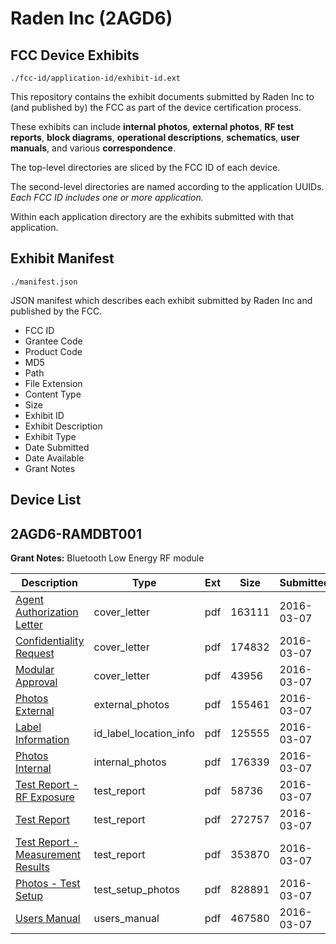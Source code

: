 # Raden Inc (2AGD6)
## FCC Device Exhibits

```
./fcc-id/application-id/exhibit-id.ext
```

This repository contains the exhibit documents submitted by Raden Inc to (and published by) the FCC as part of the device certification process.

These exhibits can include **internal photos**, **external photos**, **RF test reports**, **block diagrams**, **operational descriptions**, **schematics**, **user manuals**, and various **correspondence**.

The top-level directories are sliced by the FCC ID of each device.

The second-level directories are named according to the application UUIDs. *Each FCC ID includes one or more application.*

Within each application directory are the exhibits submitted with that application. 

## Exhibit Manifest

```
./manifest.json
```

JSON manifest which describes each exhibit submitted by Raden Inc and published by the FCC.

- FCC ID
- Grantee Code
- Product Code
- MD5
- Path
- File Extension
- Content Type
- Size
- Exhibit ID
- Exhibit Description
- Exhibit Type
- Date Submitted
- Date Available
- Grant Notes

## Device List
## 2AGD6-RAMDBT001
**Grant Notes:** Bluetooth Low Energy RF module

| Description | Type | Ext | Size | Submitted | Available |
| ----------- | ---- | --- | ---- | --------- | --------- |
| [Agent Authorization Letter](2AGD6-RAMDBT001/14ef9f7c7cda2fd4663356eeb10ab8e7/2921631.pdf) | cover_letter | pdf | 163111 | 2016-03-07 | 2016-03-07 |
| [Confidentiality Request](2AGD6-RAMDBT001/14ef9f7c7cda2fd4663356eeb10ab8e7/2921632.pdf) | cover_letter | pdf | 174832 | 2016-03-07 | 2016-03-07 |
| [Modular Approval](2AGD6-RAMDBT001/14ef9f7c7cda2fd4663356eeb10ab8e7/2921633.pdf) | cover_letter | pdf | 43956 | 2016-03-07 | 2016-03-07 |
| [Photos External](2AGD6-RAMDBT001/14ef9f7c7cda2fd4663356eeb10ab8e7/2921626.pdf) | external_photos | pdf | 155461 | 2016-03-07 | 2016-03-07 |
| [Label Information](2AGD6-RAMDBT001/14ef9f7c7cda2fd4663356eeb10ab8e7/2921625.pdf) | id_label_location_info | pdf | 125555 | 2016-03-07 | 2016-03-07 |
| [Photos Internal](2AGD6-RAMDBT001/14ef9f7c7cda2fd4663356eeb10ab8e7/2921627.pdf) | internal_photos | pdf | 176339 | 2016-03-07 | 2016-03-07 |
| [Test Report - RF Exposure](2AGD6-RAMDBT001/14ef9f7c7cda2fd4663356eeb10ab8e7/2921624.pdf) | test_report | pdf | 58736 | 2016-03-07 | 2016-03-07 |
| [Test Report](2AGD6-RAMDBT001/14ef9f7c7cda2fd4663356eeb10ab8e7/2921628.pdf) | test_report | pdf | 272757 | 2016-03-07 | 2016-03-07 |
| [Test Report - Measurement Results](2AGD6-RAMDBT001/14ef9f7c7cda2fd4663356eeb10ab8e7/2921629.pdf) | test_report | pdf | 353870 | 2016-03-07 | 2016-03-07 |
| [Photos - Test Setup](2AGD6-RAMDBT001/14ef9f7c7cda2fd4663356eeb10ab8e7/2921630.pdf) | test_setup_photos | pdf | 828891 | 2016-03-07 | 2016-03-07 |
| [Users Manual](2AGD6-RAMDBT001/14ef9f7c7cda2fd4663356eeb10ab8e7/2921620.pdf) | users_manual | pdf | 467580 | 2016-03-07 | 2016-03-07 |
